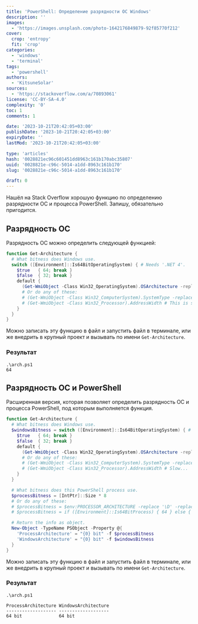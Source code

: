 ```yaml
---
title: 'PowerShell: Определение разрядности ОС Windows'
description: ''
images:
  - 'https://images.unsplash.com/photo-1642176849879-92f85770f212'
cover:
  crop: 'entropy'
  fit: 'crop'
categories:
  - 'windows'
  - 'terminal'
tags:
  - 'powershell'
authors:
  - 'KitsuneSolar'
sources:
  - 'https://stackoverflow.com/a/70893061'
license: 'CC-BY-SA-4.0'
complexity: '0'
toc: 1
comments: 1

date: '2023-10-21T20:42:05+03:00'
publishDate: '2023-10-21T20:42:05+03:00'
expiryDate: ''
lastMod: '2023-10-21T20:42:05+03:00'

type: 'articles'
hash: '0028821ec96c601451dd8963c161b170abc35807'
uuid: '0028821e-c96c-5014-a1dd-8963c161b170'
slug: '0028821e-c96c-5014-a1dd-8963c161b170'

draft: 0
---
```


Нашёл на Stack Overflow хорошую функцию по определению разрядности ОС и процесса PowerShell. Запишу, обязательно пригодится.

<!--more-->

## Разрядность ОС

Разрядность ОС можно определить следующей функцией:

```powershell
function Get-Architecture {
  # What bitness does Windows use.
  switch ([Environment]::Is64BitOperatingSystem) { # Needs '.NET 4'.
    $true   { 64; break }
    $false  { 32; break }
    default {
      (Get-WmiObject -Class Win32_OperatingSystem).OSArchitecture -replace '\D'
      # Or do any of these:
      # (Get-WmiObject -Class Win32_ComputerSystem).SystemType -replace '\D' -replace '86', '32'
      # (Get-WmiObject -Class Win32_Processor).AddressWidth # This is slow...
    }
  }
}
```

Можно записать эту функцию в файл и запустить файл в терминале, или же внедрить в крупный проект и вызывать по имени `Get-Architecture`.

### Результат

```terminal {os="windows"}
.\arch.ps1
64
```

## Разрядность ОС и PowerShell

Расширенная версия, которая позволяет определить разрядность ОС и процесса PowerShell, под которым выполняется функция.

```powershell
function Get-Architecture {
  # What bitness does Windows use.
  $windowsBitness = switch ([Environment]::Is64BitOperatingSystem) { # Needs '.NET 4'.
    $true   { 64; break }
    $false  { 32; break }
    default {
      (Get-WmiObject -Class Win32_OperatingSystem).OSArchitecture -replace '\D'
      # Or do any of these:
      # (Get-WmiObject -Class Win32_ComputerSystem).SystemType -replace '\D' -replace '86', '32'
      # (Get-WmiObject -Class Win32_Processor).AddressWidth # Slow...
    }
  }

  # What bitness does this PowerShell process use.
  $processBitness = [IntPtr]::Size * 8
  # Or do any of these:
  # $processBitness = $env:PROCESSOR_ARCHITECTURE -replace '\D' -replace '86|ARM', '32'
  # $processBitness = if ([Environment]::Is64BitProcess) { 64 } else { 32 }

  # Return the info as object.
  New-Object -TypeName PSObject -Property @{
    'ProcessArchitecture' = "{0} bit" -f $processBitness
    'WindowsArchitecture' = "{0} bit" -f $windowsBitness
  }
}
```

Можно записать эту функцию в файл и запустить файл в терминале, или же внедрить в крупный проект и вызывать по имени `Get-Architecture`.

### Результат

```terminal {os="windows"}
.\arch.ps1

ProcessArchitecture WindowsArchitecture
------------------- -------------------
64 bit              64 bit
```
